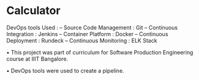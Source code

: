 # Calculator


DevOps tools Used :
– Source Code Management : Git
– Continuous Integration : Jenkins
– Container Platform : Docker
– Continuous Deployment : Rundeck
– Continuous Monitoring : ELK Stack


• This project was part of curriculum for Software Production Engineering course at IIIT Bangalore.

• DevOps tools were used to create a pipeline.

